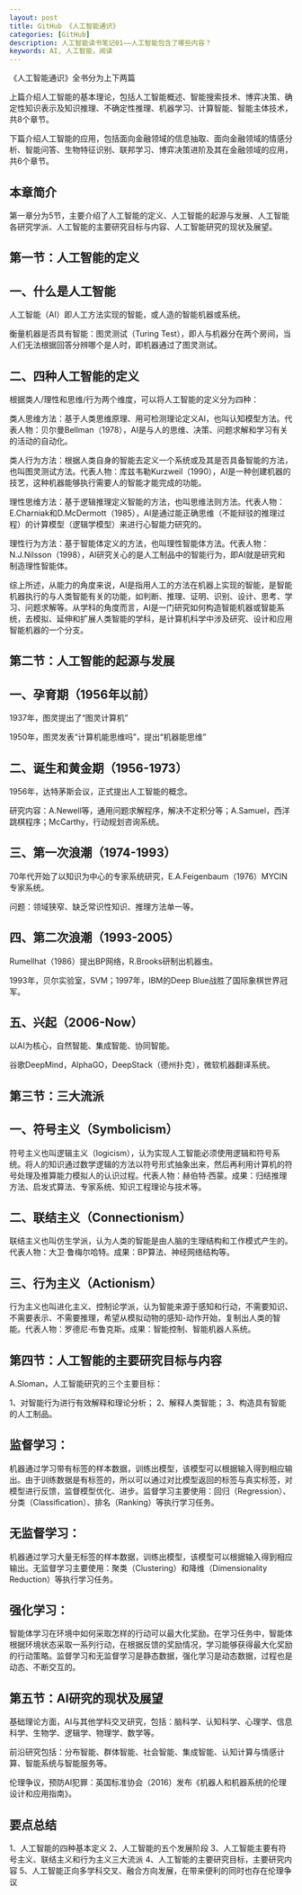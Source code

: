 ```yaml
---
layout: post
title: GitHub 《人工智能通识》
categories: [GitHub]
description: 人工智能读书笔记01——人工智能包含了哪些内容？
keywords: AI, 人工智能，阅读
---
```


《人工智能通识》全书分为上下两篇

上篇介绍人工智能的基本理论，包括人工智能概述、智能搜索技术、博弈决策、确定性知识表示及知识推理、不确定性推理、机器学习、计算智能、智能主体技术，共8个章节。

下篇介绍人工智能的应用，包括面向金融领域的信息抽取、面向金融领域的情感分析、智能问答、生物特征识别、联邦学习、博弈决策进阶及其在金融领域的应用，共6个章节。

## 本章简介

第一章分为5节，主要介绍了人工智能的定义、人工智能的起源与发展、人工智能各研究学派、人工智能的主要研究目标与内容、人工智能研究的现状及展望。

## 第一节：人工智能的定义

## 一、什么是人工智能

人工智能（AI）即人工方法实现的智能，或人造的智能机器或系统。

衡量机器是否具有智能：图灵测试（Turing Test），即人与机器分在两个房间，当人们无法根据回答分辨哪个是人时，即机器通过了图灵测试。

## 二、四种人工智能的定义

根据类人/理性和思维/行为两个维度，可以将人工智能的定义分为四种：

类人思维方法：基于人类思维原理、用可检测理论定义AI，也叫认知模型方法。代表人物：贝尔曼Bellman（1978），AI是与人的思维、决策、问题求解和学习有关的活动的自动化。

类人行为方法：根据人类自身的智能去定义一个系统或及其是否具备智能的方法，也叫图灵测试方法。代表人物：库兹韦勒Kurzweil（1990），AI是一种创建机器的技艺，这种机器能够执行需要人的智能才能完成的功能。

理性思维方法：基于逻辑推理定义智能的方法，也叫思维法则方法。代表人物：E.Charniak和D.McDermott（1985），AI是通过能正确思维（不能辩驳的推理过程）的计算模型（逻辑学模型）来进行心智能力研究的。

理性行为方法：基于智能体定义的方法，也叫理性智能体方法。代表人物：N.J.Nilsson（1998），AI研究关心的是人工制品中的智能行为，即AI就是研究和制造理性智能体。

综上所述，从能力的角度来说，AI是指用人工的方法在机器上实现的智能，是智能机器执行的与人类智能有关的功能，如判断、推理、证明、识别、设计、思考、学习、问题求解等。从学科的角度而言，AI是一门研究如何构造智能机器或智能系统，去模拟、延伸和扩展人类智能的学科，是计算机科学中涉及研究、设计和应用智能机器的一个分支。

## 第二节：人工智能的起源与发展

## 一、孕育期（1956年以前）

1937年，图灵提出了“图灵计算机”

1950年，图灵发表“计算机能思维吗”，提出“机器能思维”

## 二、诞生和黄金期（1956-1973）

1956年，达特茅斯会议，正式提出人工智能的概念。

研究内容：A.Newell等，通用问题求解程序，解决不定积分等；A.Samuel，西洋跳棋程序；McCarthy，行动规划咨询系统。

## 三、第一次浪潮（1974-1993）

70年代开始了以知识为中心的专家系统研究，E.A.Feigenbaum（1976）MYCIN专家系统。

问题：领域狭窄、缺乏常识性知识、推理方法单一等。

## 四、第二次浪潮（1993-2005）

Rumellhat（1986）提出BP网络，R.Brooks研制出机器虫。

1993年，贝尔实验室，SVM；1997年，IBM的Deep Blue战胜了国际象棋世界冠军。

## 五、兴起（2006-Now）

以AI为核心，自然智能、集成智能、协同智能。

谷歌DeepMind，AlphaGO，DeepStack（德州扑克），微软机器翻译系统。

## 第三节：三大流派

## 一、符号主义（Symbolicism）

符号主义也叫逻辑主义（logicism），认为实现人工智能必须使用逻辑和符号系统。将人的知识通过数学逻辑的方法以符号形式抽象出来，然后再利用计算机的符号处理及推算能力模拟人的认识过程。代表人物：赫伯特·西蒙。成果：归结推理方法、启发式算法、专家系统、知识工程理论与技术等。

## 二、联结主义（Connectionism）

联结主义也叫仿生学派，认为人类的智能是由人脑的生理结构和工作模式产生的。代表人物：大卫·鲁梅尔哈特。成果：BP算法、神经网络结构等。

## 三、行为主义（Actionism）

行为主义也叫进化主义、控制论学派，认为智能来源于感知和行动，不需要知识、不需要表示、不需要推理，希望从模拟动物的感知-动作开始，复制出人类的智能。代表人物：罗德尼·布鲁克斯。成果：智能控制、智能机器人系统。

## 第四节：人工智能的主要研究目标与内容

A.Sloman，人工智能研究的三个主要目标：

1、对智能行为进行有效解释和理论分析；
2、解释人类智能；
3、构造具有智能的人工制品。

## 监督学习：
机器通过学习带有标签的样本数据，训练出模型，该模型可以根据输入得到相应输出。由于训练数据是有标签的，所以可以通过对比模型返回的标签与真实标签，对模型进行反馈，监督模型优化、进步。监督学习主要使用：回归（Regression）、分类（Classification）、排名（Ranking）等执行学习任务。

## 无监督学习：
机器通过学习大量无标签的样本数据，训练出模型，该模型可以根据输入得到相应输出。无监督学习主要使用：聚类（Clustering）和降维（Dimensionality Reduction）等执行学习任务。

## 强化学习：
智能体学习在环境中如何采取怎样的行动可以最大化奖励。在学习任务中，智能体根据环境状态采取一系列行动，在根据反馈的奖励情况，学习能够获得最大化奖励的行动策略。监督学习和无监督学习是静态数据，强化学习是动态数据，过程也是动态、不断交互的。

## 第五节：AI研究的现状及展望

基础理论方面，AI与其他学科交叉研究，包括：脑科学、认知科学、心理学、信息科学、生物学、逻辑学、物理学、数学等。

前沿研究包括：分布智能、群体智能、社会智能、集成智能、认知计算与情感计算、智能系统与智能服务等。

伦理争议，预防AI犯罪：英国标准协会（2016）发布《机器人和机器系统的伦理设计和应用指南》。

## 要点总结
1、人工智能的四种基本定义
2、人工智能的五个发展阶段
3、人工智能主要有符号主义、联结主义和行为主义三大流派
4、人工智能的主要研究目标，主要研究内容
5、人工智能正向多学科交叉、融合方向发展，在带来便利的同时也存在伦理争议

